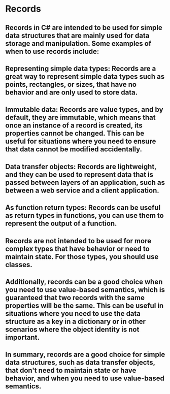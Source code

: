 # Records

## Records in C# are intended to be used for simple data structures that are mainly used for data storage and manipulation. Some examples of when to use records include:

## Representing simple data types: Records are a great way to represent simple data types such as points, rectangles, or sizes, that have no behavior and are only used to store data.

## Immutable data: Records are value types, and by default, they are immutable, which means that once an instance of a record is created, its properties cannot be changed. This can be useful for situations where you need to ensure that data cannot be modified accidentally.

## Data transfer objects: Records are lightweight, and they can be used to represent data that is passed between layers of an application, such as between a web service and a client application.

## As function return types: Records can be useful as return types in functions, you can use them to represent the output of a function.

## Records are not intended to be used for more complex types that have behavior or need to maintain state. For those types, you should use classes.

## Additionally, records can be a good choice when you need to use value-based semantics, which is guaranteed that two records with the same properties will be the same. This can be useful in situations where you need to use the data structure as a key in a dictionary or in other scenarios where the object identity is not important.

## In summary, records are a good choice for simple data structures, such as data transfer objects, that don't need to maintain state or have behavior, and when you need to use value-based semantics.
